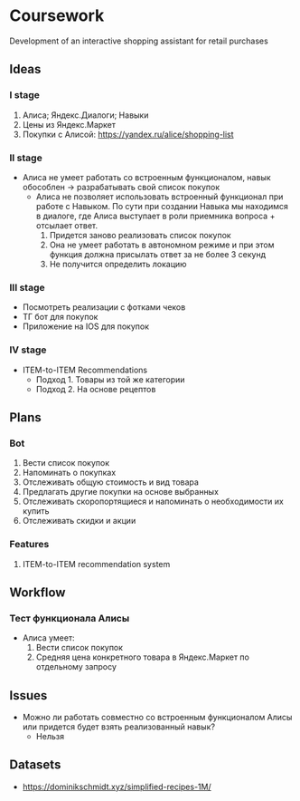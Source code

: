 # Coursework
Development of an interactive shopping assistant for retail purchases

## Ideas
### I stage
1. Алиса; Яндекс.Диалоги; Навыки
2. Цены из Яндекс.Маркет
3. Покупки с Алисой: https://yandex.ru/alice/shopping-list

### II stage
* Алиса не умеет работать со встроенным функционалом, навык обособлен -> разрабатывать свой список покупок
    * Алиса не позволяет использовать встроенный функционал при работе с Навыком. По сути при создании Навыка мы находимся в диалоге, где Алиса выступает в роли приемника вопроса + отсылает ответ. 
        1. Придется заново реализовать список   покупок
        2. Она не умеет работать в автономном   режиме и при этом функция должна присылать ответ за не более 3 секунд
        3. Не получится определить локацию

### III stage
* Посмотреть реализации с фотками чеков
* ТГ бот для покупок
* Приложение на IOS для покупок

### IV stage
* ITEM-to-ITEM Recommendations
    * Подход 1. Товары из той же категории
    * Подход 2. На основе рецептов

## Plans
### Bot
1. Вести список покупок
2. Напоминать о покупках
3. Отслеживать общую стоимость и вид товара
4. Предлагать другие покупки на основе выбранных
5. Отслеживать скоропортящиеся и напоминать о необходимости их купить
6. Отслеживать скидки и акции

### Features
1. ITEM-to-ITEM recommendation system

## Workflow
### Тест функционала Алисы
* Алиса умеет:
    1. Вести список покупок
    2. Средняя цена конкретного товара в Яндекс.Маркет по отдельному запросу

## Issues
* Можно ли работать совместно со встроенным функционалом Алисы или придется будет взять реализованный навык?
    * Нельзя

## Datasets
* https://dominikschmidt.xyz/simplified-recipes-1M/
